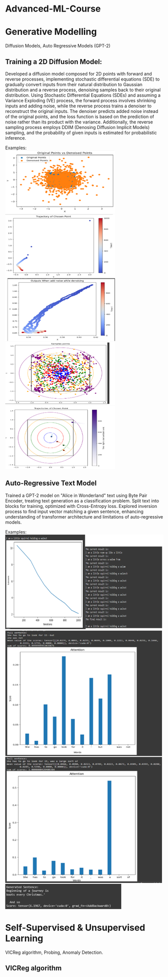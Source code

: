 # Advanced-ML-Course

# Generative Modelling
Diffusion Models, Auto Regressive Models (GPT-2)

## Training a 2D Diffusion Model:
Developed a diffusion model composed for 2D points with forward and reverse processes, implementing stochastic differential equations (SDE) to gradually convert inputs from their natural distribution to Gaussian distribution and a reverse process, denoising samples back to their original distribution. Using Stochastic Differential Equations (SDEs) and assuming a Variance Exploding (VE) process, the forward process involves shrinking inputs and adding noise, while the reverse process trains a denoiser to reconstruct the original inputs. The denoiser predicts added noise instead of the original points, and the loss function is based on the prediction of noise rather than its product with the variance. Additionally, the reverse sampling process employs DDIM (Denosing Diffusion Implicit Models) sampling, and the probability of given inputs is estimated for probabilistic inference.

Examples:<br/>
<img
  src="resources/Diffusion Models/Original Point vs denoised Points.png"
  style="display: inline-block; margin: 0 auto;" width="350" height="200"><br/>
<img
  src="resources/Diffusion Models/Trajecotry of chosen point.png"
  style="display: inline-block; margin: 0 auto;" width="350" height="200"><br/>
<img
  src="resources/Diffusion Models/Outputs when add noise while denoising.png"
  style="display: inline-block; margin: 0 auto;" width="350" height="200"><br/>
<img
  src="resources/Diffusion Models/Screenshot from 2024-05-20 17-26-37.png"
  style="display: inline-block; margin: 0 auto;" width="350" height="200">
<img
  src="resources/Diffusion Models/Screenshot from 2024-05-20 17-26-43.png"
  style="display: inline-block; margin: 0 auto;" width="350" height="200"><br/>


## Auto-Regressive Text Model
Trained a GPT-2 model on "Alice in Wonderland" text using Byte Pair Encoder, treating text generation as a classification problem. Split text into blocks for training, optimized with Cross-Entropy loss. Explored inversion process to find input vector matching a given sentence, enhancing understanding of transformer architecture and limitations of auto-regressive models.

Examples:<br/>
<img
  src="resources/Auto Regressive model/AR1.png"
  style="display: inline-block; margin: 0 auto;" width="600" height="300"><br/>
<img
  src="resources/Auto Regressive model/AR2.png"
  style="display: inline-block; margin: 0 auto;" width="500" height="400"><br/>
<img
  src="resources/Auto Regressive model/AR4.png"
  style="display: inline-block; margin: 0 auto;" width="500" height="400"><br/>
<img
  src="resources/Auto Regressive model/AR3.png"
  style="display: inline-block; margin: 0 auto;" width="370" height="80"><br/>

# Self-Supervised &amp; Unsupervised Learning
VICReg algorithm, Probing, Anomaly Detection.


## VICReg algorithm
